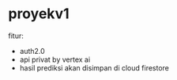 # proyekv1
fitur:
- auth2.0
- api privat by vertex ai
- hasil prediksi akan disimpan di cloud firestore

